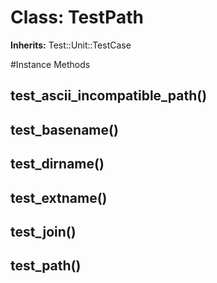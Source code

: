 # Class: TestPath
**Inherits:** Test::Unit::TestCase
    




#Instance Methods
## test_ascii_incompatible_path() [](#method-i-test_ascii_incompatible_path)

## test_basename() [](#method-i-test_basename)

## test_dirname() [](#method-i-test_dirname)

## test_extname() [](#method-i-test_extname)

## test_join() [](#method-i-test_join)

## test_path() [](#method-i-test_path)

